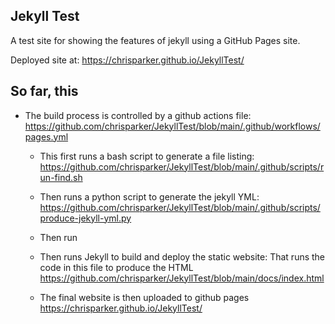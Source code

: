 ## Jekyll Test

A test site for showing the features of jekyll using a GitHub Pages site.

Deployed site at: https://chrisparker.github.io/JekyllTest/

## So far, this

- The build process is controlled by a github actions file: https://github.com/chrisparker/JekyllTest/blob/main/.github/workflows/pages.yml
   - This first runs a bash script to generate a file listing: https://github.com/chrisparker/JekyllTest/blob/main/.github/scripts/run-find.sh
   - Then runs a python script to generate the jekyll YML: https://github.com/chrisparker/JekyllTest/blob/main/.github/scripts/produce-jekyll-yml.py
   - Then run

   - Then runs Jekyll to build and deploy the static website: That runs the code in this file to produce the HTML https://github.com/chrisparker/JekyllTest/blob/main/docs/index.html
   - The final website is then uploaded to github pages https://chrisparker.github.io/JekyllTest/

